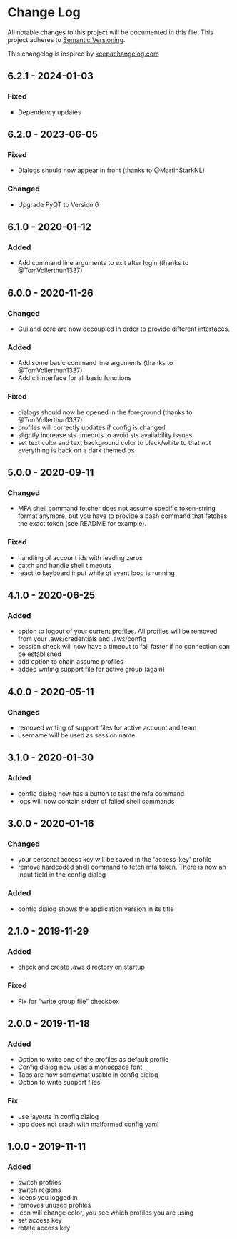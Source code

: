 # Change Log

All notable changes to this project will be documented in this file.
This project adheres to [Semantic Versioning](http://semver.org/).

This changelog is inspired by [keepachangelog.com](http://http://keepachangelog.com/de/)

## 6.2.1 - 2024-01-03

### Fixed
- Dependency updates

## 6.2.0 - 2023-06-05

### Fixed
- Dialogs should now appear in front (thanks to @MartinStarkNL)

### Changed
- Upgrade PyQT to Version 6

## 6.1.0 - 2020-01-12

### Added
- Add command line arguments to exit after login (thanks to @TomVollerthun1337)

## 6.0.0 - 2020-11-26

### Changed
- Gui and core are now decoupled in order to provide different interfaces.

### Added
- Add some basic command line arguments (thanks to @TomVollerthun1337)
- Add cli interface for all basic functions

### Fixed
- dialogs should now be opened in the foreground (thanks to @TomVollerthun1337)
- profiles will correctly updates if config is changed
- slightly increase sts timeouts to avoid sts availability issues
- set text color and text background color to black/white to that not everything is back on a dark themed os

## 5.0.0 - 2020-09-11

### Changed
- MFA shell command fetcher does not assume specific token-string format anymore, but you have to provide a bash command that fetches the exact token (see README for example).

### Fixed
- handling of account ids with leading zeros
- catch and handle shell timeouts
- react to keyboard input while qt event loop is running

## 4.1.0 - 2020-06-25

### Added
- option to logout of your current profiles. All profiles will be removed from your .aws/credentials and .aws/config  
- session check will now have a timeout to fail faster if no connection can be established 
- add option to chain assume profiles
- added writing support file for active group (again)

## 4.0.0 - 2020-05-11

### Changed
- removed writing of support files for active account and team
- username will be used as session name

## 3.1.0 - 2020-01-30

### Added
- config dialog now has a button to test the mfa command
- logs will now contain stderr of failed shell commands 

## 3.0.0 - 2020-01-16

### Changed
- your personal access key will be saved in the 'access-key' profile
- remove hardcoded shell command to fetch mfa token. There is now an input field in the config dialog

### Added
- config dialog shows the application version in its title

## 2.1.0 - 2019-11-29

### Added
- check and create .aws directory on startup

### Fixed
- Fix for "write group file" checkbox

## 2.0.0 - 2019-11-18

### Added
- Option to write one of the profiles as default profile
- Config dialog now uses a monospace font
- Tabs are now somewhat usable in config dialog
- Option to write support files

### Fix
- use layouts in config dialog
- app does not crash with malformed config yaml

## 1.0.0 - 2019-11-11

### Added
- switch profiles 
- switch regions
- keeps you logged in
- removes unused profiles  
- icon will change color, you see which profiles you are using
- set access key
- rotate access key

